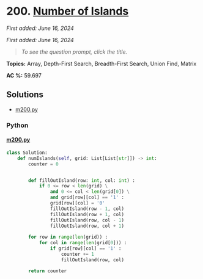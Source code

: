 # 200. [Number of Islands](<https://leetcode.com/problems/number-of-islands>)

*First added: June 16, 2024*

*First added: June 16, 2024*


> *To see the question prompt, click the title.*

**Topics:** Array, Depth-First Search, Breadth-First Search, Union Find, Matrix

**AC %:** 59.697


## Solutions

- [m200.py](<../my-submissions/m200.py>)
### Python
#### [m200.py](<../my-submissions/m200.py>)
```Python
class Solution:
    def numIslands(self, grid: List[List[str]]) -> int:
        counter = 0


        def fillOutIsland(row: int, col: int) :
            if 0 <= row < len(grid) \
                and 0 <= col < len(grid[0]) \
                and grid[row][col] == '1' :
                grid[row][col] = '0'
                fillOutIsland(row - 1, col)
                fillOutIsland(row + 1, col)
                fillOutIsland(row, col - 1)
                fillOutIsland(row, col + 1)
            
        for row in range(len(grid)) :
            for col in range(len(grid[0])) :
                if grid[row][col] == '1' :
                    counter += 1
                    fillOutIsland(row, col)

        return counter
```


